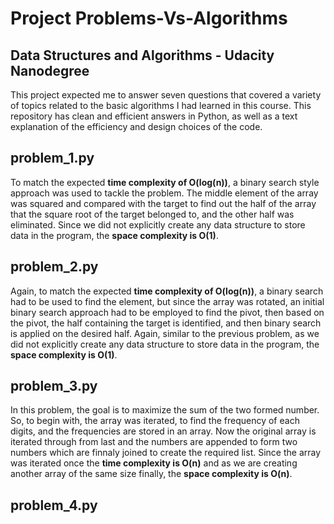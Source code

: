 # Project Problems-Vs-Algorithms
## Data Structures and Algorithms - Udacity Nanodegree

This project expected me to answer seven questions that covered a variety of topics related to the basic algorithms I had learned in this course. This repository has clean and efficient answers in Python, as well as a text explanation of the efficiency and design choices of the code.

## problem_1.py
To match the expected **time complexity of O(log(n))**, a binary search style approach was used to tackle the problem. The middle element of the array was squared and compared with the target to find out the half of the array that the square root of the target belonged to, and the other half was eliminated. Since we did not explicitly create any data structure to store data in the program, the **space complexity is O(1)**.

## problem_2.py
Again, to match the expected **time complexity of O(log(n))**, a binary search had to be used to find the element, but since the array was rotated, an initial binary search approach had to be employed to find the pivot, then based on the pivot, the half containing the target is identified, and then binary search is applied on the desired half. Again, similar to the previous problem, as we did not explicitly create any data structure to store data in the program, the **space complexity is O(1)**.

## problem_3.py
In this problem, the goal is to maximize the sum of the two formed number. So, to begin with, the array was iterated, to find the frequency of each digits, and the frequencies are stored in an array. Now the original array is iterated through from last and the numbers are appended to form two numbers which are finnaly joined to create the required list. Since the array was iterated once the **time complexity is O(n)** and as we are creating another array of the same size finally, the **space complexity is O(n)**.

## problem_4.py

